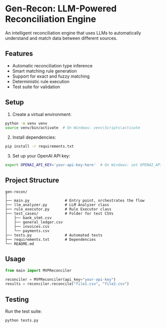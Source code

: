 # Gen-Recon: LLM-Powered Reconciliation Engine

An intelligent reconciliation engine that uses LLMs to automatically understand and match data between different sources.

## Features

- Automatic reconciliation type inference
- Smart matching rule generation
- Support for exact and fuzzy matching
- Deterministic rule execution
- Test suite for validation

## Setup

1. Create a virtual environment:
```bash
python -m venv venv
source venv/bin/activate  # On Windows: venv\Scripts\activate
```

2. Install dependencies:
```bash
pip install -r requirements.txt
```

3. Set up your OpenAI API key:
```bash
export OPENAI_API_KEY='your-api-key-here'  # On Windows: set OPENAI_API_KEY=your-api-key-here
```

## Project Structure

```
gen-recon/
│
├── main.py                # Entry point, orchestrates the flow
├── llm_analyzer.py        # LLM Analyzer class
├── rule_executor.py       # Rule Executor class
├── test_cases/            # Folder for test CSVs
│   ├── bank_stmt.csv
│   ├── general_ledger.csv
│   ├── invoices.csv
│   └── payments.csv
├── tests.py               # Automated tests
├── requirements.txt       # Dependencies
└── README.md
```

## Usage

```python
from main import MVPReconciler

reconciler = MVPReconciler(api_key="your-api-key")
results = reconciler.reconcile("file1.csv", "file2.csv")
```

## Testing

Run the test suite:
```bash
python tests.py
``` 